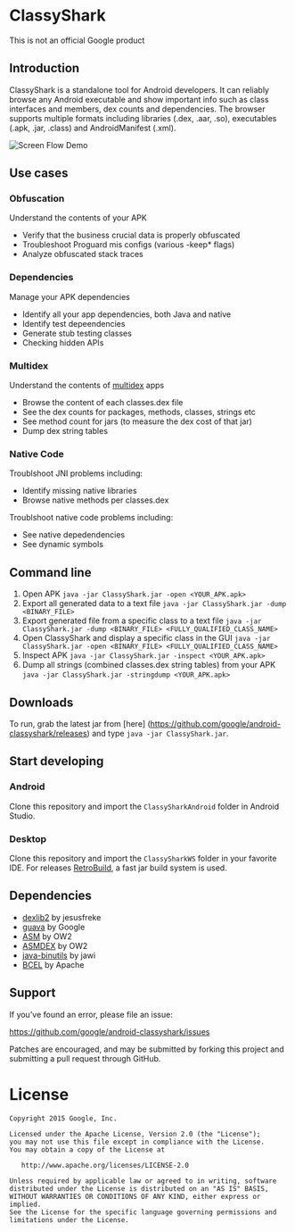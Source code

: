 # ClassyShark

This is not an official Google product

## Introduction

ClassyShark is a standalone tool for Android developers. It can reliably browse any Android executable and show important info such as class interfaces and members, dex counts and dependencies. The browser supports multiple formats including libraries (.dex, .aar, .so), executables (.apk, .jar, .class) and AndroidManifest (.xml).

![Screen Flow Demo](https://github.com/google/android-classyshark/blob/master/Resources/Intro.png)

## Use cases

### Obfuscation
Understand the contents of your APK

* Verify that the business crucial data is properly obfuscated
* Troubleshoot Proguard mis configs (various -keep* flags)
* Analyze obfuscated stack traces

### Dependencies
Manage your APK dependencies

* Identify all your app dependencies, both Java and native
* Identify test depeendencies
* Generate stub testing classes
* Checking hidden APIs

### Multidex
Understand the contents of [multidex](http://developer.android.com/tools/building/multidex.html) apps

* Browse the content of each classes.dex file
* See the dex counts for packages, methods, classes, strings etc
* See method count for jars (to measure the dex cost of that jar)
* Dump dex string tables

### Native Code
Troublshoot JNI problems including: 

* Identify missing native libraries
* Browse native methods per classes.dex

Troublshoot native code problems including:
* See native depedendencies 
* See dynamic symbols


## Command line 
1. Open APK `java -jar ClassyShark.jar -open <YOUR_APK.apk>`
2. Export all generated data to a text file
`java -jar ClassyShark.jar -dump <BINARY_FILE>`
3. Export generated file from a specific class to a text file
`java -jar ClassyShark.jar -dump <BINARY_FILE> <FULLY_QUALIFIED_CLASS_NAME>`
4. Open ClassyShark and display a specific class in the GUI
`java -jar ClassyShark.jar -open <BINARY_FILE> <FULLY_QUALIFIED_CLASS_NAME>`
5. Inspect APK
`java -jar ClassyShark.jar -inspect <YOUR_APK.apk>`
6. Dump all strings (combined classes.dex string tables) from your APK
`java -jar ClassyShark.jar -stringdump <YOUR_APK.apk>`

## Downloads

To run, grab the latest jar from [here] (https://github.com/google/android-classyshark/releases)
and type `java -jar ClassyShark.jar`.

## Start developing
### Android

Clone this repository and import the `ClassySharkAndroid` folder in Android Studio.

### Desktop

Clone this repository and import the `ClassySharkWS` folder in your favorite IDE. For releases  [RetroBuild](https://github.com/borisf/RetroBuild), a fast jar build system is used.

## Dependencies
* [dexlib2](https://github.com/JesusFreke/smali/tree/master/dexlib2) by jesusfreke
* [guava](https://github.com/google/guava) by Google
* [ASM](http://asm.ow2.org/) by OW2
* [ASMDEX](http://asm.ow2.org/asmdex-index.html) by OW2
* [java-binutils](https://github.com/jawi/java-binutils) by jawi
* [BCEL](https://commons.apache.org/proper/commons-bcel) by Apache

## Support
If you've found an error, please file an issue:

https://github.com/google/android-classyshark/issues

Patches are encouraged, and may be submitted by forking this project and
submitting a pull request through GitHub.

License
=======

    Copyright 2015 Google, Inc.

    Licensed under the Apache License, Version 2.0 (the "License");
    you may not use this file except in compliance with the License.
    You may obtain a copy of the License at

       http://www.apache.org/licenses/LICENSE-2.0

    Unless required by applicable law or agreed to in writing, software
    distributed under the License is distributed on an "AS IS" BASIS,
    WITHOUT WARRANTIES OR CONDITIONS OF ANY KIND, either express or implied.
    See the License for the specific language governing permissions and
    limitations under the License.



